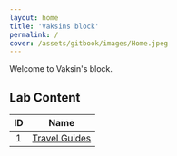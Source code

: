 ```yaml
---
layout: home
title: 'Vaksins block'
permalink: /
cover: /assets/gitbook/images/Home.jpeg
---
```



Welcome to Vaksin's block. 

## Lab Content

|  ID |                         Name                         | 
|:---:|:----------------------------------------------------:|
|  1  |               [Travel Guides](/pages/guide)          |  

